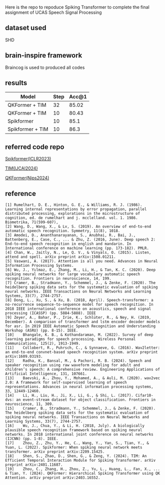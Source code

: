 Here is the repo to repoduce Spiking Transformer to complete the final assignment of UCAS Speech Signal Processing 

## dataset used
SHD

## brain-inspire framework
Braincog is used to produced all codes

## results
| Model           | Step | Acc@1 |
|------------------|------|-------|
| QKFormer + TIM   | 32   | 85.02 |
| QKFormer + TIM    | 10   | 80.43 |
|Spikformer | 10 | 85.1 |  
|Spikformer + TIM | 10 | 86.3| 


## referred code repo
[Spikformer(ICLR2023)](https://github.com/ZK-Zhou/spikformer)

[TIM(IJCAI2024)](https://github.com/Fancyssc/TIM)

[QKFormer(Nips2024)](https://github.com/zhouchenlin2096/QKFormer)


## reference
```
[1]	Rumelhart, D. E., Hinton, G. E., & Williams, R. J. (1986). Learning internal representations by error propagation, parallel distributed processing, explorations in the microstructure of cognition, ed. de rumelhart and j. mcclelland. vol. 1. 1986. Biometrika, 71(599-607), 
[2]	Wang, D., Wang, X., & Lv, S. (2019). An overview of end-to-end automatic speech recognition. Symmetry, 11(8), 1018.
[3]	Amodei, D., Ananthanarayanan, S., Anubhai, R., Bai, J., Battenberg, E., Case, C., ... & Zhu, Z. (2016, June). Deep speech 2: End-to-end speech recognition in english and mandarin. In International conference on machine learning (pp. 173-182). PMLR.
[4]	Chan, W., Jaitly, N., Le, Q. V., & Vinyals, O. (2015). Listen, attend and spell. arXiv preprint arXiv:1508.01211.
[5]	Vaswani, A. (2017). Attention is all you need. Advances in Neural Information Processing Systems.
[6]	Wu, J., Yılmaz, E., Zhang, M., Li, H., & Tan, K. C. (2020). Deep spiking neural networks for large vocabulary automatic speech recognition. Frontiers in neuroscience, 14, 199.
[7]	Cramer, B., Stradmann, Y., Schemmel, J., & Zenke, F. (2020). The heidelberg spiking data sets for the systematic evaluation of spiking neural networks. IEEE Transactions on Neural Networks and Learning Systems, 33(7), 2744-2757.
[8]	Dong, L., Xu, S., & Xu, B. (2018, April). Speech-transformer: a no-recurrence sequence-to-sequence model for speech recognition. In 2018 IEEE international conference on acoustics, speech and signal processing (ICASSP) (pp. 5884-5888). IEEE
[9]	Zeyer, A., Bahar, P., Irie, K., Schlüter, R., & Ney, H. (2019, December). A comparison of transformer and lstm encoder decoder models for asr. In 2019 IEEE Automatic Speech Recognition and Understanding Workshop (ASRU) (pp. 8-15). IEEE.
[10]	Bhangale, K. B., & Kothandaraman, M. (2022). Survey of deep learning paradigms for speech processing. Wireless Personal Communications, 125(2), 1913-1949.
[11]	Collobert, R., Puhrsch, C., & Synnaeve, G. (2016). Wav2letter: an end-to-end convnet-based speech recognition system. arXiv preprint arXiv:1609.03193.
[12]	Radha, K., Bansal, M., & Pachori, R. B. (2024). Speech and speaker recognition using raw waveform modeling for adult and children’s speech: A comprehensive review. Engineering Applications of Artificial Intelligence, 131, 107661.
[13]	Baevski, A., Zhou, Y., Mohamed, A., & Auli, M. (2020). wav2vec 2.0: A framework for self-supervised learning of speech representations. Advances in neural information processing systems, 33, 12449-12460.
[14]	Li, H., Liu, H., Ji, X., Li, G., & Shi, L. (2017). Cifar10-dvs: an event-stream dataset for object classification. Frontiers in neuroscience, 11, 309.
[15]	Cramer, B., Stradmann, Y., Schemmel, J., & Zenke, F. (2020). The heidelberg spiking data sets for the systematic evaluation of spiking neural networks. IEEE Transactions on Neural Networks and Learning Systems, 33(7), 2744-2757.
[16]	Wu, J., Chua, Y., & Li, H. (2018, July). A biologically plausible speech recognition framework based on spiking neural networks. In 2018 international joint conference on neural networks (IJCNN) (pp. 1-8). IEEE.
[17]	Zhou, Z., Zhu, Y., He, C., Wang, Y., Yan, S., Tian, Y., & Yuan, L. (2022). Spikformer: When spiking neural network meets transformer. arXiv preprint arXiv:2209.15425.
[18]	Shen, S., Zhao, D., Shen, G., & Zeng, Y. (2024). TIM: An Efficient Temporal Interaction Module for Spiking Transformer. arXiv preprint arXiv:2401.11687.
[19]	Zhou, C., Zhang, H., Zhou, Z., Yu, L., Huang, L., Fan, X., ... & Tian, Y. (2024). QKFormer: Hierarchical Spiking Transformer using QK Attention. arXiv preprint arXiv:2403.16552.
```
